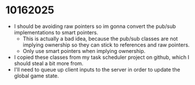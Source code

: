 # 10162025
- I should be avoiding raw pointers so im gonna convert the pub/sub implementations to smart pointers.
  - This is actually a bad idea, because the pub/sub classes are not implying ownership so they can stick to references and raw pointers.
  - Only use smart pointers when implying ownership.
- I copied these classes from my task scheduler project on github, which I should steal a bit more from. 
- I'll need to queue up client inputs to the server in order to update the global game state. 
